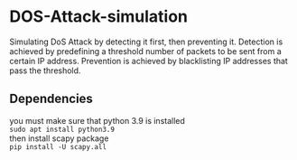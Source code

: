 # DOS-Attack-simulation
Simulating DoS Attack by detecting it first, then preventing it. Detection is achieved by predefining a threshold number of packets to be sent from a certain IP address. Prevention is achieved by blacklisting IP addresses that pass the threshold.

## Dependencies
you must make sure that python 3.9 is installed <br>
```sudo apt install python3.9```<br>
then install scapy package <br>
```pip install -U scapy.all```<br>
